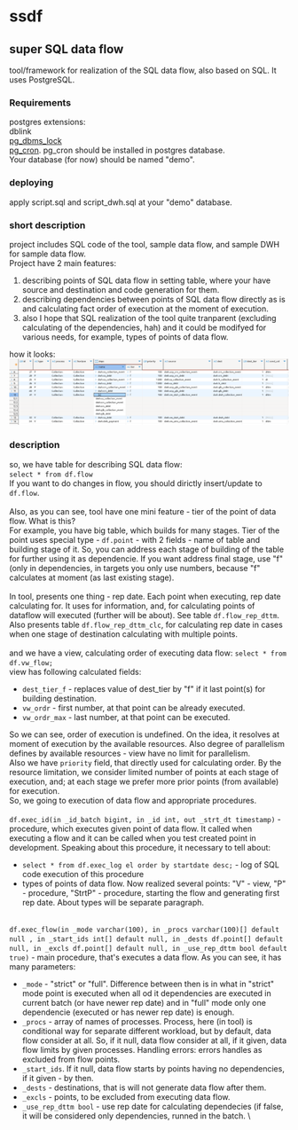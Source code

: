 # ssdf
## super SQL data flow

tool/framework for realization of the SQL data flow, also based on SQL. It uses PostgreSQL.

### Requirements
postgres extensions:\
dblink\
[pg_dbms_lock](https://github.com/HexaCluster/pg_dbms_lock)\
[pg_cron](https://github.com/citusdata/pg_cron). pg_cron should be installed in postgres database.\
Your database (for now) should be named "demo".

### deploying
apply script.sql and script_dwh.sql at your "demo" database.

### short description
project includes SQL code of the tool, sample data flow, and sample DWH for sample data flow.\
Project have 2 main features:
1) describing points of SQL data flow in setting table, where your have source and destination and code generation for them.
2) describing dependencies between points of SQL data flow directly as is and calculating fact order of execution at the moment of execution.
3) also I hope that SQL realization of the tool quite tranparent (excluding calculating of the dependencies, hah) and it could be modifyed for various needs, for example, types of points of data flow.

how it looks:\
![ssdf](https://github.com/nrv9999/ssdf/blob/main/screenshot_dataflow.png)

### description
so, we have table for describing SQL data flow:\
```select * from df.flow```\
If you want to do changes in flow, you should dirictly insert/update to `df.flow`.\
\
Also, as you can see, tool have one mini feature - tier of the point of data flow. What is this?\
For example, you have big table, which builds for many stages. Tier of the point uses special type - `df.point` - with 2 fields - name of table and building stage of it. So, you can address each stage of building of the table for further using it as dependencie. If you want address final stage, use "f" (only in dependencies, in targets you only use numbers, because "f" calculates at moment (as last existing stage).\
\
In tool, presents one thing - rep date. Each point when executing, rep date calculating for. It uses for information, and, for calculating points of dataflow will executed (further will be about). See table `df.flow_rep_dttm`. Also presents table `df.flow_rep_dttm_clc`, for calculating rep date in cases when one stage of destination calculating with multiple points.\
\
and we have a view, calculating order of executing data flow:
```select * from df.vw_flow;```\
view has following calculated fields:
- `dest_tier_f` - replaces value of dest_tier by "f" if it last point(s) for building destination.
- `vw_ordr` - first number, at that point can be already executed.
- `vw_ordr_max` - last number, at that point can be executed.

So we can see, order of execution is undefined. On the idea, it resolves at moment of execution by the available resources. Also degree of parallelism defines by available resources - view have no limit for parallelism.\
Also we have `priority` field, that directly used for calculating order. By the resource limitation, we consider limited number of points at each stage of execution, and; at each stage we prefer more prior points (from available) for execution. 
\
So, we going to execution of data flow and appropriate procedures.\
\
`df.exec_id(in _id_batch bigint, in _id int, out _strt_dt timestamp)` - procedure, which executes given point of data flow. It called when executing a flow and it can be called when you test created point in development.
Speaking about this procedure, it necessary to tell about:
- `select * from df.exec_log el order by startdate desc;` - log of SQL code execution of this procedure
- types of points of data flow. Now realized several points: "V" - view, "P" - procedure, "StrtP" - procedure, starting the flow and generating first rep date. About types will be separate paragraph.

\
`df.exec_flow(in _mode varchar(100), in _procs varchar(100)[] default null
	, in _start_ids int[] default null, in _dests df.point[] default null, in _excls df.point[] default null, in _use_rep_dttm bool default true)` - main procedure, that's executes a data flow. As you can see, it has many parameters:
- `_mode` - "strict" or "full". Difference between then is in what in "strict" mode point is executed when all od it dependencies are executed in current batch (or have newer rep date) and in "full" mode only one dependencie (executed or has newer rep date) is enough.
- `_procs` - array of names of processes. Process, here (in tool) is conditional way for separate different workload, but by default, data flow consider at all. So, if it null, data flow consider at all, if it given, data flow limits by given processes.
Handling errors: errors handles as excluded from flow points.
- `_start_ids`. If it null, data flow starts by points having no dependencies, if it given - by then.
- `_dests` - destinations, that is will not generate data flow after them.
- `_excls` - points, to be excluded from executing data flow.
- `_use_rep_dttm bool` - use rep date for calculating dependecies (if false, it will be considered only dependencies, runned in the batch.
\


